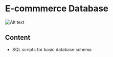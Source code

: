 # E-commmerce Database

![Alt text](https://www.notion.so/The-Python-Backend-Engineer-Growth-Tracker-4a96ced1e6f2456c9425fb73d01d8d63?p=c699beb693694423a3eb37a0a62db5b4&pm=s)


## Content
- SQL scripts for basic database schema